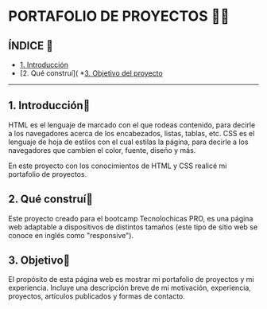 # PORTAFOLIO DE PROYECTOS 🧠💖

## ÍNDICE 🧠

* [1.  Introducción](https://github.com/AshleyTruLet/portafolio/blob/main/README.md#1-introducci%C3%B3n)
*  [2. Qué construí](
*[3. Objetivo del proyecto](https://github.com/AshleyTruLet/portafolio/blob/main/README.md#3-objetivo)


****
## 1. Introducción🧠
HTML es el lenguaje de marcado con el que rodeas contenido, para decirle a los navegadores acerca de los encabezados, listas, tablas, etc. CSS es el lenguaje de hoja de estilos con el cual estilas la página, para decirle a los navegadores que cambien el color, fuente, diseño y más.

En este proyecto con los conocimientos de HTML y CSS realicé mi portafolio de proyectos.

## 2. Qué construí🧠
Este proyecto creado para el bootcamp Tecnolochicas PRO, es una página web adaptable a dispositivos de distintos tamaños (este tipo de sitio web se conoce en inglés como "responsive").

## 3. Objetivo🧠
El propósito de esta página web es mostrar mi portafolio de proyectos y mi experiencia. Incluye una descripción breve de mi motivación, experiencia, proyectos, artículos publicados y formas de contacto.
